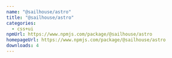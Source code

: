```yaml
---
name: "@sailhouse/astro"
title: "@sailhouse/astro"
categories:
  - css+ui
npmUrl: https://www.npmjs.com/package/@sailhouse/astro
homepageUrl: https://www.npmjs.com/package/@sailhouse/astro
downloads: 4
---
```

